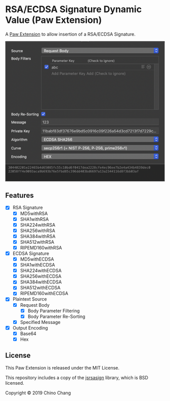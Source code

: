 # RSA/ECDSA Signature Dynamic Value (Paw Extension)

A [Paw Extension](https://paw.cloud/extensions/) to allow insertion of a RSA/ECDSA Signature.

![](screenshot.png)

## Features

* [x] RSA Signature
    * [x] MD5withRSA
    * [x] SHA1withRSA
    * [x] SHA224withRSA
    * [x] SHA256withRSA
    * [x] SHA384withRSA
    * [x] SHA512withRSA
    * [x] RIPEMD160withRSA
* [x] ECDSA Signature
    * [x] MD5withECDSA
    * [x] SHA1withECDSA
    * [x] SHA224withECDSA
    * [x] SHA256withECDSA
    * [x] SHA384withECDSA
    * [x] SHA512withECDSA
    * [x] RIPEMD160withECDSA
* [x] Plaintext Source
    * [x] Request Body
        * [x] Body Parameter Filtering
        * [x] Body Parameter Re-Sorting
    * [x] Specified Message
* [x] Output Encoding
    * [x] Base64
    * [x] Hex

## License

This Paw Extension is released under the MIT License.

This repository includes a copy of the
[jsrsasign](https://github.com/kjur/jsrsasign) library, which is BSD licensed.

Copyright © 2019 Chino Chang
